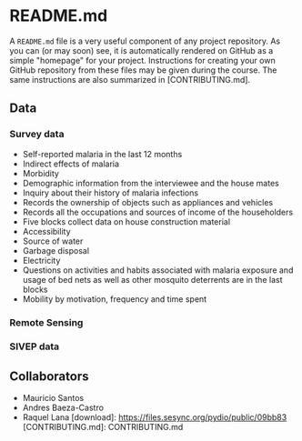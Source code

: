 # README.md

A `README.md` file is a very useful component of any project repository. As you can (or may soon) see, it is automatically rendered on GitHub as a simple "homepage" for your project. Instructions for creating your own GitHub repository from these files may be given during the course. The same instructions are also summarized in [CONTRIBUTING.md].

## Data
### Survey data  
- Self-reported malaria in the last 12 months 
- Indirect effects of malaria
- Morbidity
- Demographic information from the interviewee and the house mates  
- Inquiry about their history of malaria infections  
- Records the ownership of objects such as appliances and vehicles  
- Records all the occupations and sources of income of the householders  
- Five blocks collect data on house construction material  
- Accessibility 
- Source of water  
- Garbage disposal   
- Electricity
- Questions on activities and habits associated with malaria exposure and usage of bed nets as well as other mosquito deterrents are in the last blocks  
- Mobility by motivation, frequency and time spent

### Remote Sensing

### SIVEP data



## Collaborators

- Mauricio Santos
- Andres Baeza-Castro
- Raquel Lana
[download]: https://files.sesync.org/pydio/public/09bb83
[CONTRIBUTING.md]: CONTRIBUTING.md
